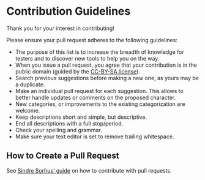 # Contribution Guidelines

Thank you for your interest in contributing!

Please ensure your pull request adheres to the following guidelines:

- The purpose of this list is to increase the breadth of knowledge for testers and to discover new tools to help you on the way.
- When you issue a pull request, you agree that your contribution is in the public domain (guided by the [CC-BY-SA license](LICENSE)).
- Search previous suggestions before making a new one, as yours may be a duplicate.
- Make an individual pull request for each suggestion. This allows to better handle updates or comments on the proposed character.
- New categories, or improvements to the existing categorization are welcome.
- Keep descriptions short and simple, but descriptive.
- End all descriptions with a full stop/period.
- Check your spelling and grammar.
- Make sure your text editor is set to remove trailing whitespace.

## How to Create a Pull Request

See [Sindre Sorhus’
guide](https://github.com/sindresorhus/awesome/blob/master/contributing.md#adding-something-to-an-awesome-list) on how to contribute with pull requests.
